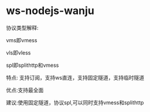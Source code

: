 # ws-nodejs-wanju

协议类型解释:

vms即vmess

vls即vless

spl即splithttp和vmess

特点: 支持订阅，支持ws直连，支持固定隧道，支持临时隧道

优点:支持最全面

建议:使用固定隧道，协议spl,可以同时支持vmess和splithttp
